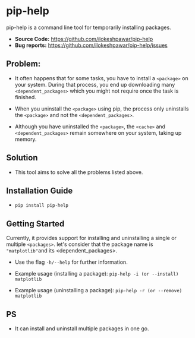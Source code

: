 # pip-help
pip-help is a command line tool for temporarily installing packages.

- **Source Code:** https://github.com/ilokeshpawar/pip-help
- **Bug reports:** https://github.com/ilokeshpawar/pip-help/issues

## Problem:
- It often happens that for some tasks, you have to install a `<package>` on your system. During that process, you end up downloading many `<dependent_packages>` which you might not require once the task is finished.

- When you uninstall the `<package>` using pip, the process only uninstalls the `<package>` and not the `<dependent_packages>`.

- Although you have uninstalled the `<package>`, the `<cache>` and `<dependent_packages>` remain somewhere on your system, taking up memory.

## Solution
- This tool aims to solve all the problems listed above.

## Installation Guide
- `pip install pip-help`

## Getting Started
Currently, it provides support for installing and uninstalling a single or multiple `<packages>`. let's consider that the package name is `"matplotlib"`and its <dependent_packages>.

- Use the flag `-h/--help` for further information.

- Example usage (installing a package): `pip-help -i (or --install) matplotlib`

- Example usage (uninstalling a package): `pip-help -r (or --remove) matplotlib`

## PS
- It can install and uninstall multiple packages in one go.
